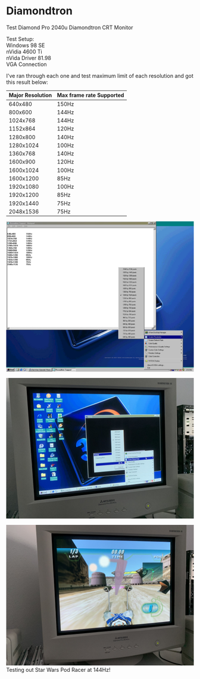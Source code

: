 
# Diamondtron
Test Diamond Pro 2040u Diamondtron CRT Monitor

Test Setup:  
Windows 98 SE  
nVidia 4600 Ti  
nVida Driver 81.98  
VGA Connection  

I've ran through each one and test maximum limit of each resolution and got this result below:  


|Major Resolution  | Max frame rate Supported  |
|--|--|
|  640x480|150Hz  |
| 800x600	|	144Hz
|1024x768|	144Hz
|1152x864|	120Hz
|1280x800	|140Hz
|1280x1024|	100Hz
|1360x768|	140Hz
|1600x900|	120Hz
|1600x1024|	100Hz
|1600x1200|	85Hz
|1920x1080|	100Hz
|1920x1200|	85Hz
|1920x1440|	75Hz
|2048x1536|	75Hz

![Image of Screenshot](https://github.com/clarityraytube/Diamondtron/blob/48bbbef1f89a514466fedeae4d75e43ef1f646cd/SupportedRes.jpg)


![Image of Refresh Rate](https://github.com/clarityraytube/Diamondtron/blob/3a88ac282f4857e972c754599affb90cd0133af1/S__5201926.jpg)


![Image of Game](https://github.com/clarityraytube/Diamondtron/blob/3a88ac282f4857e972c754599affb90cd0133af1/S__5201924.jpg)
Testing out Star Wars Pod Racer at 144Hz!

